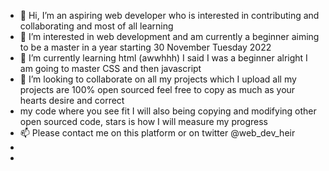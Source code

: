 - 👋 Hi, I’m an aspiring web developer who is interested in contributing and collaborating and most of all learning
- 👀 I’m interested in web development and am currently a beginner aiming to be a master in a year starting 30 November Tuesday 2022
- 🌱 I’m currently learning html (awwhhh) I said I was a beginner alright I am going to master CSS and then javascript
- 💞️ I’m looking to collaborate on all my projects which I upload all my projects are 100% open sourced feel free to copy as much as your hearts desire and correct 
- my code where you see fit I will also being copying and modifying other open sourced code, stars is how I will measure my progress 
- 📫 Please contact me on this platform or on twitter @web_dev_heir 
- 
- 
<!---
Open_Source_Lover is a ✨ special ✨ repository because it is 100% open sourced and built by the me and community members 

--->
